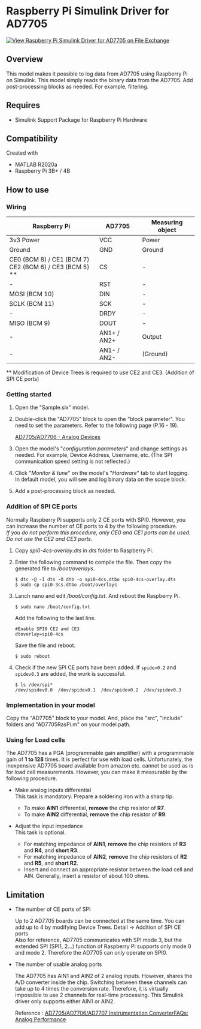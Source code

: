 # Raspberry Pi Simulink Driver for AD7705

[![View Raspberry Pi Simulink Driver for AD7705 on File Exchange](https://www.mathworks.com/matlabcentral/images/matlab-file-exchange.svg)](https://jp.mathworks.com/matlabcentral/fileexchange/78420-raspberry-pi-simulink-driver-for-ad7705)

## Overview
This model makes it possible to log data from AD7705 using Raspberry Pi on Simulink. This model simply reads the binary data from the AD7705. Add post-processing blocks as needed. For example, filtering.

## Requires
* Simulink Support Package for Raspberry Pi Hardware

## Compatibility
Created with
* MATLAB R2020a
* Raspberry Pi 3B+ / 4B

## How to use
### Wiring

| Raspberry Pi | AD7705 | Measuring object |
----|----|----
| 3v3 Power | VCC | Power |
| Ground | GND | Ground |
| CE0 (BCM 8) / CE1 (BCM 7)<br>CE2 (BCM 6) / CE3 (BCM 5) **| CS | - |
| - | RST | - | - |
| MOSI (BCM 10) | DIN | - |
| SCLK (BCM 11) | SCK | - |
| - | DRDY | - |
| MISO (BCM 9) | DOUT | - |
| - | AN1+ / AN2+ | Output |
| - | AN1- / AN2- | (Ground) |

** Modification of Device Trees is required to use CE2 and CE3. (Addition of SPI CE ports)

### Getting started
1. Open the "Sample.slx" model.

2. Double-click the "AD7705" block to open the "block parameter". You need to set the parameters. Refer to the following page (P.16 - 19).

   [AD7705/AD7706 - Analog Devices](https://www.analog.com/media/en/technical-documentation/data-sheets/AD7705_7706.pdf)

3. Open the model's "*configuration parameters*" and change settings as needed. For example, Device Address, Username, etc. (The SPI communication speed setting is not reflected.)

4. Click "*Monitor & tune*" on the model's "*Hardware*" tab to start logging. In default model, you will see and log binary data on the scope block.

5. Add a post-processing block as needed.

### Addition of SPI CE ports

Normally Raspberry Pi supports only 2 CE ports with SPI0. However, you can increase the number of CE ports to 4 by the following procedure.<br>*If you do not perform this procedure, only CE0 and CE1 ports can be used. Do not use the CE2 and CE3 ports.*

1. Copy *spi0-4cs-overlay.dts* in *dts* folder to Raspberry Pi.

2. Enter the following command to compile the file. Then copy the generated file to */boot/overlays*.

   ```
   $ dtc -@ -I dts -O dtb -o spi0-4cs.dtbo spi0-4cs-overlay.dts
   $ sudo cp spi0-3cs.dtbo /boot/overlays
   ```

3. Lanch nano and edit */boot/config.txt*. And reboot the Raspberry Pi.
   ```
   $ sudo nano /boot/config.txt
   ```
   Add the following to the last line.
   ```
   #Enable SPI0 CE2 and CE3
   dtoverlay=spi0-4cs
   ```
   Save the file and reboot.
   ```
   $ sudo reboot
   ```

4. Check if the new SPI CE ports have been added. If `spidev0.2` and `spidev0.3` are added, the work is successful.
   ```
   $ ls /dev/spi*
   /dev/spidev0.0  /dev/spidev0.1  /dev/spidev0.2  /dev/spidev0.3
   ```

### Implementation in your model
Copy the "AD7705" block to your model. And, place the "src", "include" folders and "AD7705RasPi.m" on your model path.

### Using for Load cells
The AD7705 has a PGA (programmable gain amplifier) ​​with a programmable gain of **1 to 128** times. It is perfect for use with load cells. Unfortunately, the inexpensive AD7705 board available from amazon etc. cannot be used as is for load cell measurements. However, you can make it measurable by the following procedure.

* Make analog inputs differential\
  This task is mandatory. Prepare a soldering iron with a sharp tip.

  * To make **AIN1** differential, **remove** the chip resistor of **R7**.
  * To make **AIN2** differential, **remove** the chip resistor of **R9**.


* Adjust the input impedance\
  This task is optional.

  * For matching impedance of **AIN1**, **remove** the chip resistors of **R3** and **R4**, and **short R3**.
  * For matching impedance of **AIN2**, **remove** the chip resistors of **R2** and **R5**, and **short R2**.
  * Insert and connect an appropriate resistor between the load cell and AIN. Generally, insert a resistor of about 100 ohms.

## Limitation
* The number of CE ports of SPI

  Up to 2 AD7705 boards can be connected at the same time. You can add up to 4 by modifying Device Trees. Detail -> Addition of SPI CE ports\
  Also for reference, AD7705 communicates with SPI mode 3, but the extended SPI (SPI1, 2...) function of Raspberry Pi supports only mode 0 and mode 2. Therefore the AD7705 can only operate on SPI0.

* The number of usable analog ports

  The AD7705 has AIN1 and AIN2 of 2 analog inputs. However, shares the A/D converter inside the chip. Switching between these channels can take up to 4 times the conversion rate. Therefore, it is virtually impossible to use 2 channels for real-time processing. This Simulink driver only supports either AIN1 or AIN2.

  Reference : [AD7705/AD7706/AD7707 Instrumentation ConverterFAQs: Analog Performance](https://www.analog.com/media/cn/technical-documentation/frequently-asked-questions/AD7705_6_7_ANALOG_PERFORMANCE.pdf)
